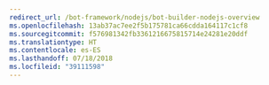 ```yaml
---
redirect_url: /bot-framework/nodejs/bot-builder-nodejs-overview
ms.openlocfilehash: 13ab37ac7ee2f5b175781ca66cdda164117c1cf8
ms.sourcegitcommit: f576981342fb3361216675815714e24281e20ddf
ms.translationtype: HT
ms.contentlocale: es-ES
ms.lasthandoff: 07/18/2018
ms.locfileid: "39111598"
---
```


